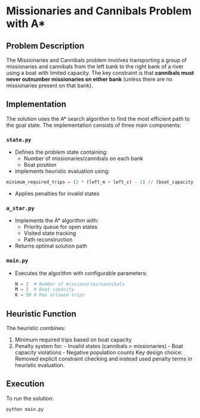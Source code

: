 # Missionaries and Cannibals Problem with A*

## Problem Description
The Missionaries and Cannibals problem involves transporting a group of missionaries and cannibals from the left bank to the right bank of a river using a boat with limited capacity. The key constraint is that **cannibals must never outnumber missionaries on either bank** (unless there are no missionaries present on that bank).

## Implementation
The solution uses the A* search algorithm to find the most efficient path to the goal state. The implementation consists of three main components:

### `state.py`
- Defines the problem state containing:
  - Number of missionaries/cannibals on each bank
  - Boat position
- Implements heuristic evaluation using:  
```python
minimum_required_trips = (2 * (left_m + left_c) - 1) // (boat_capacity - 1)
```
- Applies penalties for invalid states

### `a_star.py`
- Implements the A* algorithm with:
  - Priority queue for open states
  - Visited state tracking
  - Path reconstruction
- Returns optimal solution path

### `main.py`
- Executes the algorithm with configurable parameters:
  ```python
  N = 3  # Number of missionaries/cannibals
  M = 2  # Boat capacity
  K = 50 # Max allowed trips
  ```
## Heuristic Function
The heuristic combines:
  1. Minimum required trips based on boat capacity
  2. Penalty system for:
    - Invalid states (cannibals > missionaries)
    - Boat capacity violations
    - Negative population counts
Key design choice: Removed explicit constraint checking and instead used penalty terms in heuristic evaluation.

## Execution
To run the solution:
```bash
python main.py
```
